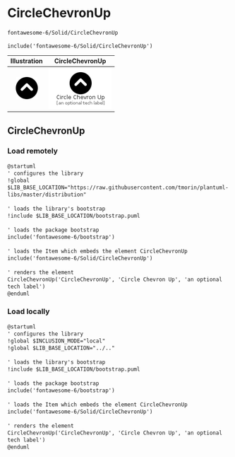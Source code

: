 # CircleChevronUp


```text
fontawesome-6/Solid/CircleChevronUp
```

```text
include('fontawesome-6/Solid/CircleChevronUp')
```



| Illustration | CircleChevronUp |
| :---: | :---: |
| ![illustration for Illustration](../../fontawesome-6/Solid/CircleChevronUp.png) | ![illustration for CircleChevronUp](../../fontawesome-6/Solid/CircleChevronUp.Local.png) |




## CircleChevronUp

### Load remotely
```plantuml
@startuml
' configures the library
!global $LIB_BASE_LOCATION="https://raw.githubusercontent.com/tmorin/plantuml-libs/master/distribution"

' loads the library's bootstrap
!include $LIB_BASE_LOCATION/bootstrap.puml

' loads the package bootstrap
include('fontawesome-6/bootstrap')

' loads the Item which embeds the element CircleChevronUp
include('fontawesome-6/Solid/CircleChevronUp')

' renders the element
CircleChevronUp('CircleChevronUp', 'Circle Chevron Up', 'an optional tech label')
@enduml
```

### Load locally
```plantuml
@startuml
' configures the library
!global $INCLUSION_MODE="local"
!global $LIB_BASE_LOCATION="../.."

' loads the library's bootstrap
!include $LIB_BASE_LOCATION/bootstrap.puml

' loads the package bootstrap
include('fontawesome-6/bootstrap')

' loads the Item which embeds the element CircleChevronUp
include('fontawesome-6/Solid/CircleChevronUp')

' renders the element
CircleChevronUp('CircleChevronUp', 'Circle Chevron Up', 'an optional tech label')
@enduml
```

